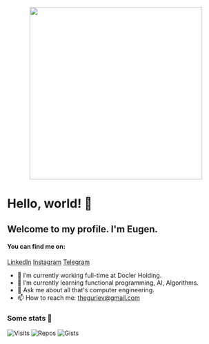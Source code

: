 <div align="center">
  <img src="https://i.imgur.com/8MupZHY.gif" width="400px" />
  <br>
</div>

  # Hello, world! 👋
  ## Welcome to my profile. I'm Eugen.

  #### You can find me on:
  [LinkedIn](https://www.linkedin.com/in/therealguriev/)
  [Instagram](https://www.instagram.com/theguriev/)
  [Telegram](https://t.me/theguriev)
- 🔭 I’m currently working full-time at Docler Holding.
- 🌱 I’m currently learning functional programming, AI, Algorithms.
- 💬 Ask me about all that's computer engineering.
- 📫 How to reach me: [theguriev@gmail.com](theguriev@gmail.com)


### Some stats 🙂
![Visits](https://badges.pufler.dev/visits/theguriev/theguriev)
![Repos](https://badges.pufler.dev/repos/theguriev)
![Gists](https://badges.pufler.dev/gists/theguriev)


